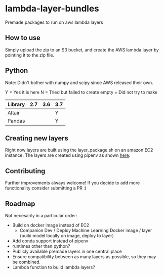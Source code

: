 # lambda-layer-bundles
Premade packages to run on aws lambda layers

## How to use

Simply upload the zip to an S3 bucket, and create the AWS lambda layer by pointing it to the zip file. 


## Python

Note: Didn't bother with numpy and scipy since AWS released their own. 

Y = Yes it is here
N = Tried but failed to create
empty = Did not try to make

Library   | 2.7 | 3.6 | 3.7 |
--------- | --- | --- | --- |
Altair    |     |     |  Y  |
Pandas    |     |     |  Y  |


## Creating new layers

Right now layers are built using the layer_package.sh on an amazon EC2 instance. 
The layers are created using pipenv as shown [here](https://nordcloud.com/lambda-layers-for-python-runtime/). 


## Contributing

Further improvements always welcome! If you decide to add more functionality consider submitting a PR :)

## Roadmap

Not necesarily in a particular order:
  - Build on docker image instead of EC2
    - Companion Dev / Deploy Machine Learning Docker image / layer (build model locally on image, deploy to layer)
  - Add conda support instead of pipenv
  - runtimes other than python?
  - Publicly available premade layers in one central place
  - Ensure compatibility between as many layers as possible, so they may be combined. 
  - Lambda function to build lambda layers?

